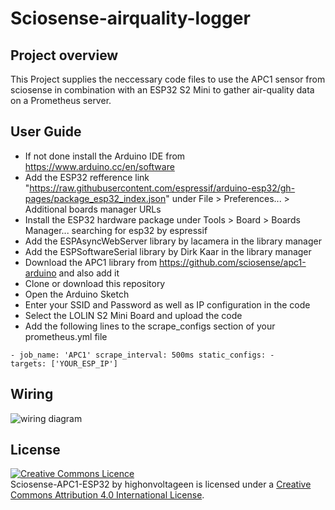 # Sciosense-airquality-logger



## Project overview

This Project supplies the neccessary code files to use the APC1 sensor from sciosense in combination with an ESP32 S2 Mini to gather air-quality data on a Prometheus server.

## User Guide
 - If not done install the Arduino IDE from https://www.arduino.cc/en/software
 - Add the ESP32 refference link "https://raw.githubusercontent.com/espressif/arduino-esp32/gh-pages/package_esp32_index.json" under File > Preferences... > Additional boards manager URLs
 - Install the ESP32 hardware package under Tools > Board > Boards Manager... searching for esp32 by espressif
 - Add the ESPAsyncWebServer library by lacamera in the library manager
 - Add the ESPSoftwareSerial library by Dirk Kaar in the library manager
 - Download the APC1 library from https://github.com/sciosense/apc1-arduino and also add it
 - Clone or download this repository
 - Open the Arduino Sketch
 - Enter your SSID and Password as well as IP configuration in the code
 - Select the LOLIN S2 Mini Board and upload the code
 - Add the following lines to the scrape_configs section of your prometheus.yml file

  
  <code>- job_name: 'APC1' 
      scrape_interval: 500ms
      static_configs:
        - targets: ['YOUR_ESP_IP']</code>
  
## Wiring

![wiring diagram]([http://url/to/img.png](https://raw.githubusercontent.com/highonvoltageen/Sciosense-APC1-ESP32/main/connection.png))
  
## License

<a rel="license" href="http://creativecommons.org/licenses/by/4.0/"><img alt="Creative Commons Licence"
style="border-width:0" src="https://i.creativecommons.org/l/by/4.0/80x15.png" /></a><br /><span
xmlns:dct="http://purl.org/dc/terms/" property="dct:title">Sciosense-APC1-ESP32</span> by <span
xmlns:cc="http://creativecommons.org/ns#" property="cc:attributionName">highonvoltageen
</span> is licensed under a <a rel="license" href="http://creativecommons.org/licenses/by/4.0/">
Creative Commons Attribution 4.0 International License</a>.

